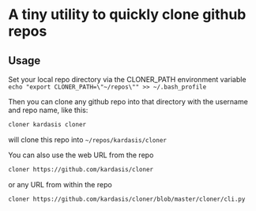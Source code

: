# A tiny utility to quickly clone github repos

## Usage
Set your local repo directory via the CLONER_PATH environment variable
`echo "export CLONER_PATH=\"~/repos\"" >> ~/.bash_profile`

Then you can clone any github repo into that directory with the username and repo name, like this:
``` bash
cloner kardasis cloner
```
will clone this repo into `~/repos/kardasis/cloner`


You can also use the web URL from the repo
``` bash
cloner https://github.com/kardasis/cloner
```
or any URL from within the repo
``` bash
cloner https://github.com/kardasis/cloner/blob/master/cloner/cli.py
```



